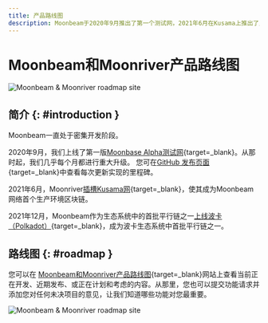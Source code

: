 ```yaml
---
title: 产品路线图
description: Moonbeam于2020年9月推出了第一个测试网，2021年6月在Kusama上推出了主网，并于2021年12月在Polkadot上推出了主网。
---
```


# Moonbeam和Moonriver产品路线图

![Moonbeam & Moonriver roadmap site](/images/learn/platform/roadmap/roadmap-banner.png)

## 简介 {: #introduction }

Moonbeam一直处于密集开发阶段。

2020年9月，我们上线了第一版[Moonbase Alpha测试网](/learn/platform/networks/overview/){target=_blank}。从那时起，我们几乎每个月都进行重大升级。 您可在[GitHub 发布页面](https://github.com/PureStake/moonbeam/releases){target=_blank}中查看每次更新实现的里程碑。

2021年6月，Moonriver[插槽Kusama网](https://moonbeam.network/announcements/moonriver-launch-kusama/){target=_blank}，使其成为Moonbeam网络首个生产环境区块链。

2021年12月，Moonbeam作为生态系统中的首批平行链之一[上线波卡（Polkadot）](https://moonbeam.network/announcements/moonriver-launch-kusama/){target=_blank}，成为波卡生态系统中首批平行链之一。

## 路线图 {: #roadmap }

您可以在 [Moonbeam和Moonriver产品路线图](https://roadmap.moonbeam.network/){target=_blank}网站上查看当前正在开发、近期发布、或正在计划和考虑的内容。从那里，您也可以提交功能请求并添加您对任何未决项目的意见，让我们知道哪些功能对您最重要。

![Moonbeam & Moonriver roadmap site](/images/learn/platform/roadmap/roadmap.png)
